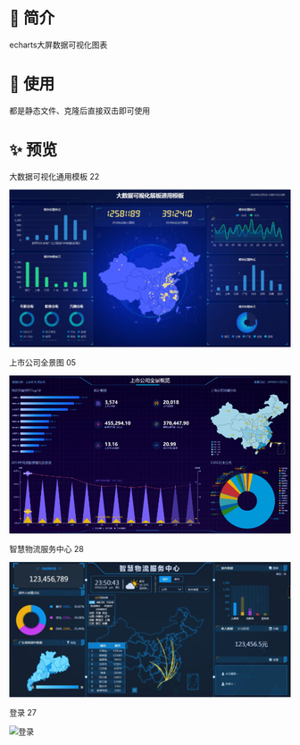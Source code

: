 # 📣 简介

echarts大屏数据可视化图表



# 📝 使用

都是静态文件、克隆后直接双击即可使用



# ✨ 预览

大数据可视化通用模板 22

![大数据可视化通用模板](example/case22/images/thumb.jpg)

上市公司全景图 05

![上市公司全景图](example/case05/img/thumb.jpg) 

  智慧物流服务中心 28

![智慧物流服务中心](example/case08/images/thumb.jpg) 

登录 27

![登录](example/case27/img/login.png)   





